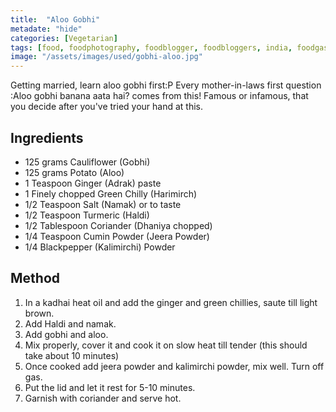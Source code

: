 ```yaml
---
title:  "Aloo Gobhi"
metadate: "hide"
categories: [Vegetarian]
tags: [food, foodphotography, foodblogger, foodbloggers, india, foodgasm, indianfood, love, foodcoma, foodporn,indiancooking, indianrecipe, foodlovers, indianfood, indianfoodbloggers, foodiesofinstagram, foodlove, indian, indiancouple, eatlocal, eathealthy, eatwell, desifood, trending, tasty, taste, yummyinmytummy, foodie, instafood, instafoodie, foodstagram, instagood, passionatepaprika, foodblog, easy, indian, recipe, mothersrecipe, cooking, easycooking, easyrecipe, simple, simplefood ]
image: "/assets/images/used/gobhi-aloo.jpg"
---
```


Getting married, learn aloo gobhi first:P
Every mother-in-laws first question :Aloo gobhi banana aata hai? comes from this!
Famous or infamous, that you decide after you've tried your hand at this. 

## Ingredients

- 125 grams Cauliflower (Gobhi)
- 125 grams Potato (Aloo)
- 1 Teaspoon Ginger (Adrak) paste
- 1 Finely chopped Green Chilly (Harimirch)
- 1/2 Teaspoon Salt (Namak) or to taste
- 1/2 Teaspoon Turmeric (Haldi)
- 1/2 Tablespoon Coriander (Dhaniya chopped)
- 1/4 Teaspoon Cumin Powder (Jeera Powder)
- 1/4  Blackpepper (Kalimirchi) Powder


## Method

1. In a kadhai heat oil and add the ginger and green chillies, saute till light brown. 
2. Add Haldi and namak. 
3. Add gobhi and aloo. 
4. Mix properly, cover it and cook it on slow heat till tender (this should take about 10 minutes)
5. Once cooked add jeera powder and kalimirchi powder, mix well. Turn off gas. 
6. Put the lid and let it rest for 5-10 minutes. 
7. Garnish with coriander and serve hot. 


